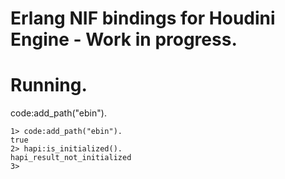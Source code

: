 Erlang NIF bindings for Houdini Engine - Work in progress.
===============  



# Running.  
code:add_path("ebin").

```
1> code:add_path("ebin").
true
2> hapi:is_initialized().
hapi_result_not_initialized
3>
```
